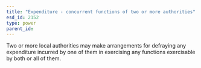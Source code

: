 ```yaml
---
title: "Expenditure - concurrent functions of two or more authorities"
esd_id: 2152
type: power
parent_id:  
---
```


Two or more local authorities may make arrangements for defraying any expenditure incurred by one of them in exercising any functions exercisable by both or all of them.

